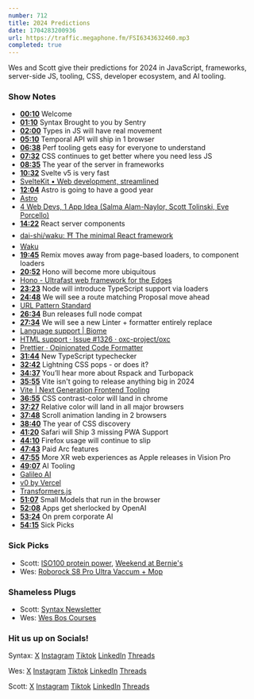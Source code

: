 ```yaml
---
number: 712
title: 2024 Predictions
date: 1704283200936
url: https://traffic.megaphone.fm/FSI6343632460.mp3
completed: true
---
```


Wes and Scott give their predictions for 2024 in JavaScript, frameworks, server-side JS, tooling, CSS, developer ecosystem, and AI tooling.

### Show Notes

* **[00:10](#t=00:10)** Welcome
* **[01:10](#t=01:10)** Syntax Brought to you by Sentry
* **[02:00](#t=02:00)** Types in JS will have real movement
* **[05:10](#t=05:10)** Temporal API will ship in 1 browser
* **[06:38](#t=06:38)** Perf tooling gets easy for everyone to understand
* **[07:32](#t=07:32)** CSS continues to get better where you need less JS
* **[08:35](#t=08:35)** The year of the server in frameworks
* **[10:32](#t=10:32)** Svelte v5 is very fast
* [SvelteKit • Web development, streamlined](https://kit.svelte.dev/)
* **[12:04](#t=12:04)** Astro is going to have a good year
* [Astro](https://astro.build/)
* [4 Web Devs, 1 App Idea (Salma Alam-Naylor, Scott Tolinski, Eve Porcello)](https://www.youtube.com/watch?v=b4HZpv61V1U)
* **[14:22](#t=14:22)** React server components
* [dai-shi/waku: ⛩️ The minimal React framework](https://github.com/dai-shi/waku)
* [Waku](https://waku.gg/)
* **[19:45](#t=19:45)** Remix moves away from page-based loaders, to component loaders
* **[20:52](#t=20:52)** Hono will become more ubiquitous
* [Hono - Ultrafast web framework for the Edges](https://hono.dev/)
* **[23:23](#t=23:23)** Node will introduce TypeScript support via loaders
* **[24:48](#t=24:48)** We will see a route matching Proposal move ahead
* [URL Pattern Standard](https://urlpattern.spec.whatwg.org/)
* **[26:34](#t=26:34)** Bun releases full node compat
* **[27:34](#t=27:34)** We will see a new Linter + formatter entirely replace
* [Language support | Biome](https://biomejs.dev/internals/language-support/)
* [HTML support · Issue #1326 · oxc-project/oxc](https://github.com/oxc-project/oxc/issues/1326)
* [Prettier · Opinionated Code Formatter](https://prettier.io/)
* **[31:44](#t=31:44)** New TypeScript typechecker
* **[32:42](#t=32:42)** Lightning CSS pops - or does it?
* **[34:37](#t=34:37)** You’ll hear more about Rspack and Turbopack
* **[35:55](#t=35:55)** Vite isn't going to release anything big in 2024
* [Vite | Next Generation Frontend Tooling](https://vitejs.dev/)
* **[36:55](#t=36:55)** CSS contrast-color will land in chrome
* **[37:27](#t=37:27)** Relative color will land in all major browsers
* **[37:48](#t=37:48)** Scroll animation landing in 2 browsers
* **[38:40](#t=38:40)** The year of CSS discovery
* **[41:20](#t=41:20)** Safari will Ship 3 missing PWA Support
* **[44:10](#t=44:10)** Firefox usage will continue to slip
* **[47:43](#t=47:43)** Paid Arc features
* **[47:55](#t=47:55)** More XR web experiences as Apple releases in Vision Pro
* **[49:07](#t=49:07)** AI Tooling
* [Galileo AI](https://www.usegalileo.ai/explore)
* [v0 by Vercel](https://v0.dev/)
* [Transformers.js](https://huggingface.co/docs/transformers.js/index)
* **[51:07](#t=51:07)** Small Models that run in the browser
* **[52:08](#t=52:08)** Apps get sherlocked by OpenAI
* **[53:24](#t=53:24)** On prem corporate AI
* **[54:15](#t=54:15)** Sick Picks

### Sick Picks

- Scott: [ISO100 protein power](https://amzn.to/3GRNDRo), [Weekend at Bernie's](https://letterboxd.com/film/weekend-at-bernies/)
- Wes: [Roborock S8 Pro Ultra Vaccum + Mop](https://amzn.to/3Rvs91R)

### Shameless Plugs

- Scott: [Syntax Newsletter](https://syntax.fm/snackpack)
- Wes: [Wes Bos Courses](https://wesbos.com/courses)

### Hit us up on Socials!

Syntax: [X](https://twitter.com/syntaxfm) [Instagram](https://www.instagram.com/syntax_fm/) [Tiktok](https://www.tiktok.com/@syntaxfm) [LinkedIn](https://www.linkedin.com/company/96077407/admin/feed/posts/) [Threads](https://www.threads.net/@syntax_fm)

Wes: [X](https://twitter.com/wesbos) [Instagram](https://www.instagram.com/wesbos/) [Tiktok](https://www.tiktok.com/@wesbos) [LinkedIn](https://www.linkedin.com/in/wesbos/) [Threads](https://www.threads.net/@wesbos)

Scott: [X](https://twitter.com/stolinski) [Instagram](https://www.instagram.com/stolinski/) [Tiktok](https://www.tiktok.com/@stolinski) [LinkedIn](https://www.linkedin.com/in/stolinski/) [Threads](https://www.threads.net/@stolinski)